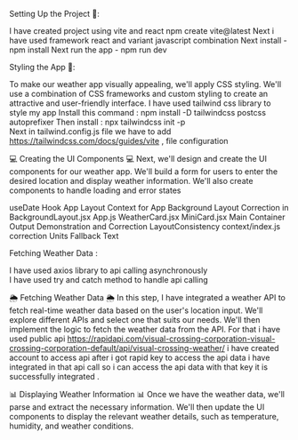 Setting Up the Project 🚀:

I  have created project using vite and react 
npm create vite@latest 
Next i have used framework react and variant  javascript combination 
Next install - npm install
Next run the app - npm run dev 

 Styling the App 🎨:

To make our weather app visually appealing, we'll apply CSS styling. We'll use a combination of CSS frameworks and custom styling to create an attractive and user-friendly interface.
I have used tailwind css library to style my app 
Install this command : npm install -D tailwindcss postcss autoprefixer
Then install : npx tailwindcss init -p  
Next in tailwind.config.js  file we have to add https://tailwindcss.com/docs/guides/vite , file configuration 

💻 Creating the UI Components 💻
Next, we'll design and create the UI components for our weather app. We'll build a form for users to enter the desired location and display weather information. We'll also create components to handle loading and error states
          
  useDate Hook
 App Layout 
 Context for App
 Background Layout
 Correction in BackgroundLayout.jsx
 App.js 
 WeatherCard.jsx
MiniCard.jsx
 Main Container
 Output Demonstration and Correction
 LayoutConsistency
 context/index.js correction
 Units
 Fallback Text

  Fetching Weather Data : 

I have used axios library to api calling asynchronously   
I have used try and catch method to handle api calling 


🌦 Fetching Weather Data 🌦
In this step, I have  integrated a weather API to fetch real-time weather data based on the user's location input. We'll explore different APIs and select one that suits our needs. We'll then implement the logic to fetch the weather data from the API. For that i have used public api https://rapidapi.com/visual-crossing-corporation-visual-crossing-corporation-default/api/visual-crossing-weather/ i have created account to access api after i got rapid key to access the api data i have integrated in that api call so i can access the api data with that key it is successfully integrated .

📊 Displaying Weather Information 📊
Once we have the weather data, we'll parse and extract the necessary information. We'll then update the UI components to display the relevant weather details, such as temperature, humidity, and weather conditions.



        

